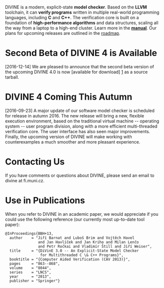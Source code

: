 DIVINE is a modern, explicit-state **model checker**. Based on the **LLVM**
toolchain, it can **verify programs** written in multiple real-world
programming languages, including **C** and **C++**.  The verification core is
built on a foundation of **high­-per­for­mance algorithms** and data
structures, scaling all the way from a laptop to a high-end cluster.  Learn
more in the **[manual](manual.html)**. Our plans for upcoming releases are
outlined in the [roadmap](roadmap.html).

Second Beta of DIVINE 4 is Available
====================================

[2016-12-14] We are pleased to announce that the second beta version of the
upcoming DIVINE 4.0 is now [available for download] [1] as a source tarball.

[1]: download.html

DIVINE 4 Coming This Autumn
===========================

[2016-09-23] A major update of our software model checker is scheduled for
release in autumn 2016. The new release will bring a new, flexible execution
environment, based on the traditional virtual machine -- operating system -- user
pro­gram division, along with a more efficient multi-threaded verification core.
The user interface has also seen major improvements. Finally, the upcoming
version of DIVINE will make working with counterexamples a much smoother and
more pleasant experience.

Contacting Us
=============

If you have comments or questions about DIVINE, please send an email to divine
at fi.muni.cz.

Use in Publications
===================

When you refer to DIVINE in an academic paper, we would appreciate if you could
use the following reference (our currently most up-to-date tool paper):

    @InProceedings{BBH+13,
      author    = "Jiří Barnat and Luboš Brim and Vojtěch Havel
                   and Jan Havlíček and Jan Kriho and Milan Lenčo
                   and Petr Ročkai and Vladimír Štill and Jiří Weiser",
      title     = "{DiVinE 3.0 -- An Explicit-State Model Checker
                    for Multithreaded C \& C++ Programs}",
      booktitle = "{Computer Aided Verification (CAV 2013)}",
      pages     = "863--868",
      volume    = "8044",
      series    = "LNCS",
      year      = "2013",
      publisher = "Springer"}
